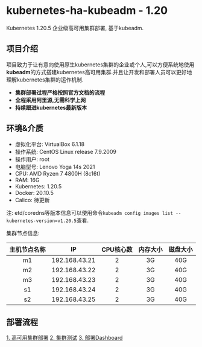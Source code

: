 # kubernetes-ha-kubeadm - 1.20

Kubernetes 1.20.5 企业级高可用集群部署, 基于kubeadm.

## 项目介绍

项目致力于让有意向使用原生kubernetes集群的企业或个人,可以方便系统地使用**kubeadm**的方式搭建kubernetes高可用集群.并且让开发和部署人员可以更好地理解kubernetes集群的运作机制.

- **集群部署过程严格按照官方文档的流程**
- **全程采用阿里源,无需科学上网**
- **持续跟进kubernetes最新版本**

## 环境&介质

- 虚拟化平台: VirtualBox 6.1.18
- 操作系统: CentOS Linux release 7.9.2009
- 操作用户: root
- 电脑型号: Lenovo Yoga 14s 2021
- CPU: AMD Ryzen 7 4800H (8c16t)
- RAM: 16G
- Kubernetes: 1.20.5
- Docker: 20.10.5
- Calico: 待更新

注: etd/coredns等版本信息可以使用命令`kubeadm config images list --kubernetes-version=v1.20.5`查看.

集群节点信息:

| 主机节点名称 |      IP       | CPU核心数 | 内存大小 | 磁盘大小 |
| :----------: | :-----------: | :-------: | :------: | :------: |
|      m1      | 192.168.43.21 |     2     |    3G    |   40G    |
|      m2      | 192.168.43.22 |     2     |    3G    |   40G    |
|      m3      | 192.168.43.23 |     2     |    3G    |   40G    |
|      s1      | 192.168.43.24 |     2     |    3G    |   40G    |
|      s2      | 192.168.43.25 |     2     |    3G    |   40G    |

## 部署流程

[1. 高可用集群部署](docs/)
[2. 集群测试](docs/)
[3. 部署Dashboard](docs/)
